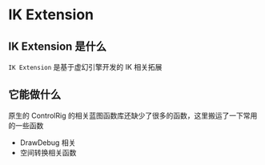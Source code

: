 # IK Extension

## IK Extension 是什么
 
`IK Extension` 是基于虚幻引擎开发的 IK 相关拓展

## 它能做什么

原生的 ControlRig 的相关蓝图函数库还缺少了很多的函数，这里搬运了一下常用的一些函数

* DrawDebug 相关
* 空间转换相关函数